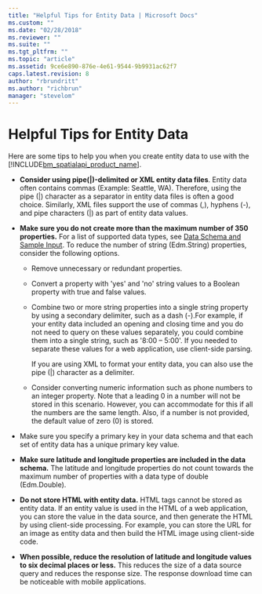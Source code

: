 ```yaml
---
title: "Helpful Tips for Entity Data | Microsoft Docs"
ms.custom: ""
ms.date: "02/28/2018"
ms.reviewer: ""
ms.suite: ""
ms.tgt_pltfrm: ""
ms.topic: "article"
ms.assetid: 9ce6e890-876e-4e61-9544-9b9931ac62f7
caps.latest.revision: 8
author: "rbrundritt"
ms.author: "richbrun"
manager: "stevelom"
---
```

# Helpful Tips for Entity Data
Here are some tips to help you when you create entity data to use with the [!INCLUDE[bm_spatialapi_product_name](../articles/includes/bm-spatialapi-product-name-md.md)].  
  
-   **Consider using pipe(&#124;)-delimited  or XML entity data files**. Entity data often contains commas (Example: Seattle, WA). Therefore, using the pipe (&#124;) character as a separator in entity data files is often a good choice. Similarly, XML files support the use of commas (,), hyphens (-), and pipe characters (&#124;) as part of entity data values.  
  
-   **Make sure you do not create more than the maximum number of 350 properties.** For a list of supported data types, see [Data Schema and Sample Input](../spatial-data-services/load-data-source-data-schema-and-sample-input.md). To reduce the number of string (Edm.String) properties, consider the following options.  
  
    -   Remove unnecessary or redundant properties.  
  
    -   Convert a property with 'yes' and 'no' string values to a Boolean property with true and false values.  
  
    -   Combine two or more string properties into a single string property by using a secondary delimiter, such as a dash (-).For example, if your entity data included an opening and closing time and you do not need to query on these values separately, you could combine them into a single string, such as '8:00 – 5:00'. If you needed to separate these values for a web application, use client-side parsing.  
  
         If you are using XML to format your entity data, you can also use the pipe (&#124;) character as a delimiter.  
  
    -   Consider converting numeric information such as phone numbers to an integer property. Note that a leading 0 in a number will not be stored in this scenario. However, you can accommodate for this if all the numbers are the same length. Also, if a number is not provided, the default value of zero (0) is stored.  
  
-   Make sure you specify a primary key in your data schema and that each set of entity data has a unique primary key value.  
  
-   **Make sure latitude and longitude properties are included in the data schema.**  The latitude and longitude properties do not count towards the maximum number of properties with a data type of double (Edm.Double).  
  
-   **Do not store HTML with entity data.**  HTML tags cannot be stored as entity data. If an entity value is used in the HTML of a web application, you can store the value in the data source, and then generate the HTML by using client-side processing. For example, you can store the URL for an image as entity data and then build the HTML image using client-side code.  
  
-   **When possible, reduce the resolution of latitude and longitude values to six decimal places or less.** This reduces the size of a data source query and reduces the response size. The response download time can be noticeable with mobile applications.